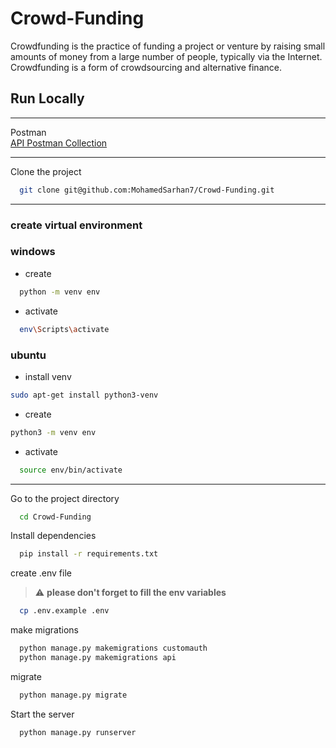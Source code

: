 # Crowd-Funding

Crowdfunding is the practice of funding a project or venture by raising small
amounts of money from a large number of people, typically via the Internet.
Crowdfunding is a form of crowdsourcing and alternative finance.

## Run Locally

<hr>
Postman
<br>
<a href="https://documenter.getpostman.com/view/19873401/2s93m8xf94" target="_blank">API Postman Collection</a>
<hr>
Clone the project

```bash
  git clone git@github.com:MohamedSarhan7/Crowd-Funding.git
```
<hr>

### create virtual environment 

### windows 
* create 
```bash
  python -m venv env
```
* activate
```bash
  env\Scripts\activate
```

### ubuntu 
* install venv 
```bash
sudo apt-get install python3-venv

```
* create 
```bash
python3 -m venv env
```
* activate
```bash
  source env/bin/activate
```
<hr>

Go to the project directory

```bash
  cd Crowd-Funding
```

Install dependencies

```bash
  pip install -r requirements.txt
```

create .env file

> :warning:
> **please don't forget to fill the env variables**

```bash
  cp .env.example .env
```

make migrations

```bash
  python manage.py makemigrations customauth
  python manage.py makemigrations api
```

migrate

```bash
  python manage.py migrate
```

Start the server

```bash
  python manage.py runserver
```

